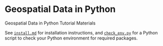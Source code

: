 Geospatial Data in Python
=================

Geospatial Data in Python Tutorial Materials

See [`install.md`](install.md) for installation instructions, and [`check_env.py`](check_env.py) for a Python script to check your Python environment for required packages.
